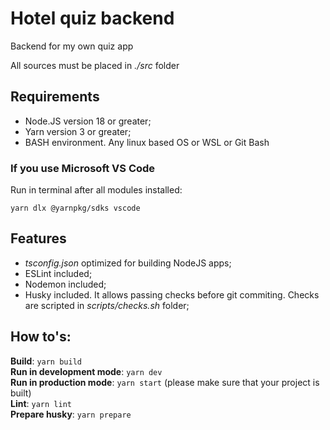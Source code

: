 # Hotel quiz backend
Backend for my own quiz app

All sources must be placed in _./src_ folder

## Requirements

* Node.JS version 18 or greater;
* Yarn version 3 or greater;
* BASH environment. Any linux based OS or WSL or Git Bash

### If you use Microsoft VS Code

Run in terminal after all modules installed:

```shell
yarn dlx @yarnpkg/sdks vscode
```

## Features

* _tsconfig.json_ optimized for building NodeJS apps;
* ESLint included;
* Nodemon included;
* Husky included. It allows passing checks before git commiting. Checks are scripted in _scripts/checks.sh_ folder;

## How to's:

__Build__: `yarn build`\
__Run in development mode__: `yarn dev`\
__Run in production mode__: `yarn start` (please make sure that your project is built)\
__Lint__: `yarn lint`\
__Prepare husky__: `yarn prepare`
